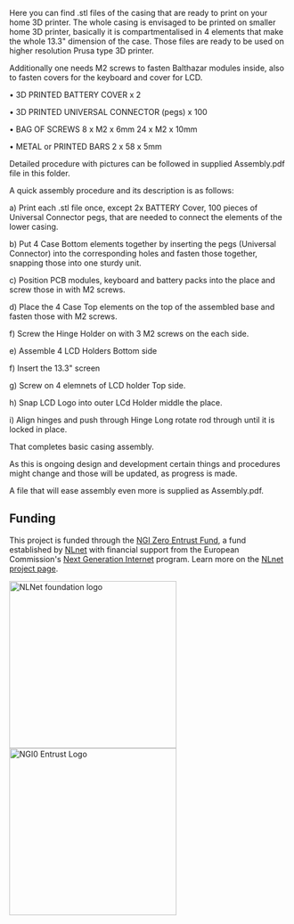 Here you can find .stl files of the casing that are ready to print on your home 3D printer. 
The whole casing is envisaged to be printed on smaller home 3D printer, basically it is compartmentalised in 4 elements that make the whole 13.3" dimension of the case.
Those files are ready to be used on higher resolution Prusa type 3D printer.

Additionally one needs M2 screws to fasten Balthazar modules inside, also to fasten covers for the keyboard and cover for LCD.


• 3D PRINTED BATTERY COVER x 2

• 3D PRINTED UNIVERSAL CONNECTOR (pegs) x 100

• BAG OF SCREWS 8 x M2 x 6mm 24 x M2 x 10mm

• METAL or PRINTED BARS 2 x 58 x 5mm

Detailed procedure with pictures can be followed in supplied Assembly.pdf file in this folder.
 
A quick assembly procedure and its description is as follows:


a) Print each .stl file once, except 2x BATTERY Cover, 100 pieces of Universal Connector pegs, that are needed to connect the elements of the lower casing.

b) Put 4 Case Bottom elements together by inserting the pegs (Universal Connector) into the corresponding holes and fasten those together, snapping those into one sturdy unit.

c) Position PCB modules, keyboard and battery packs into the place and screw those in with M2 screws. 

d) Place the 4 Case Top elements on the top of the assembled base and fasten those with M2 screws.

f) Screw the Hinge Holder on with 3 M2 screws on the each side.

e) Assemble 4 LCD Holders Bottom side 

f) Insert the 13.3" screen

g) Screw on 4 elemnets of LCD holder Top side.

h) Snap LCD Logo into outer LCd Holder middle the place.

i) Align hinges and push through Hinge Long rotate rod through until it is locked in place.

That completes basic casing assembly.

As this is ongoing design and development certain things and procedures might change and those will be updated, as progress is made.

A file that will ease assembly even more is supplied as Assembly.pdf.


## Funding

This project is funded through the [NGI Zero Entrust Fund](https://nlnet.nl/entrust), a fund
established by [NLnet](https://nlnet.nl) with financial support from the European Commission's
[Next Generation Internet](https://ngi.eu) program. Learn more on the [NLnet project page](https://nlnet.nl/project/Balthazar-Casing/).

[<img src="https://nlnet.nl/logo/banner.png" alt="NLNet foundation logo" width="300" />](https://nlnet.nl)
[<img src="https://nlnet.nl/image/logos/NGI0Entrust_tag.svg" alt="NGI0 Entrust Logo" width="300" />](https://nlnet.nl/entrust)
